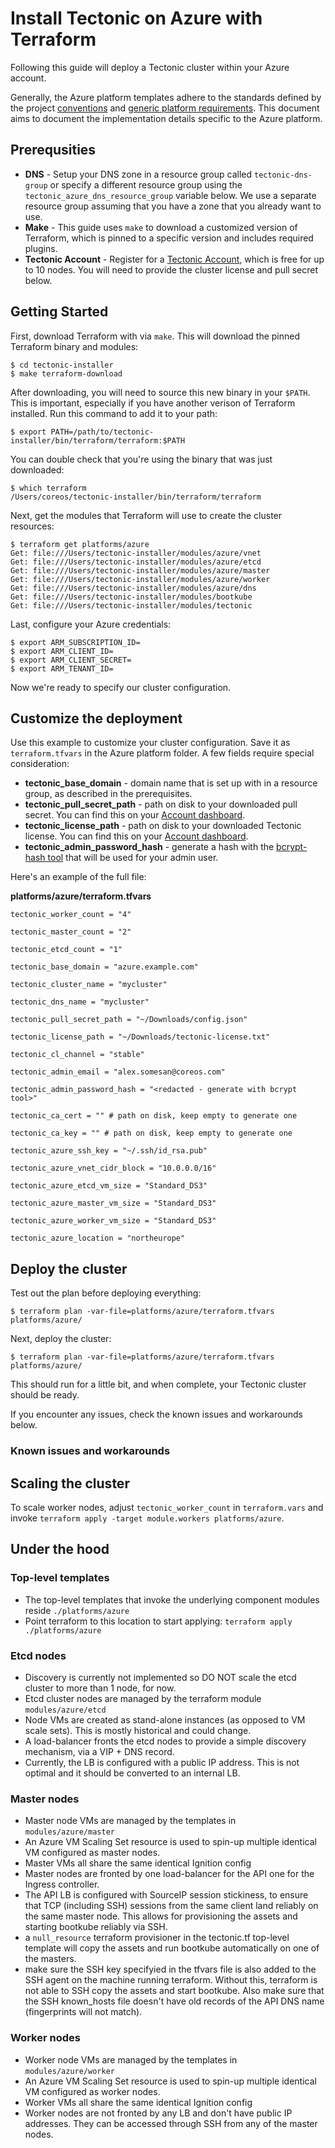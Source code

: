 # Install Tectonic on Azure with Terraform

Following this guide will deploy a Tectonic cluster within your Azure account.

Generally, the Azure platform templates adhere to the standards defined by the project [conventions][conventions] and [generic platform requirements][generic]. This document aims to document the implementation details specific to the Azure platform.

## Prerequsities

 - **DNS** - Setup your DNS zone in a resource group called `tectonic-dns-group` or specify a different resource group using the `tectonic_azure_dns_resource_group` variable below. We use a separate resource group assuming that you have a zone that you already want to use.
 - **Make** - This guide uses `make` to download a customized version of Terraform, which is pinned to a specific version and includes required plugins.
 - **Tectonic Account** - Register for a [Tectonic Account][register], which is free for up to 10 nodes. You will need to provide the cluster license and pull secret below.

## Getting Started

First, download Terraform with via `make`. This will download the pinned Terraform binary and modules:

```
$ cd tectonic-installer
$ make terraform-download
```

After downloading, you will need to source this new binary in your `$PATH`. This is important, especially if you have another verison of Terraform installed. Run this command to add it to your path:

```
$ export PATH=/path/to/tectonic-installer/bin/terraform/terraform:$PATH
```

You can double check that you're using the binary that was just downloaded:

```
$ which terraform
/Users/coreos/tectonic-installer/bin/terraform/terraform
```

Next, get the modules that Terraform will use to create the cluster resources:

```
$ terraform get platforms/azure
Get: file:///Users/tectonic-installer/modules/azure/vnet
Get: file:///Users/tectonic-installer/modules/azure/etcd
Get: file:///Users/tectonic-installer/modules/azure/master
Get: file:///Users/tectonic-installer/modules/azure/worker
Get: file:///Users/tectonic-installer/modules/azure/dns
Get: file:///Users/tectonic-installer/modules/bootkube
Get: file:///Users/tectonic-installer/modules/tectonic
```

Last, configure your Azure credentials:

```
$ export ARM_SUBSCRIPTION_ID=
$ export ARM_CLIENT_ID=
$ export ARM_CLIENT_SECRET=
$ export ARM_TENANT_ID=
```

Now we're ready to specify our cluster configuration.

## Customize the deployment

Use this example to customize your cluster configuration. Save it as `terraform.tfvars` in the Azure platform folder. A few fields require special consideration:

 - **tectonic_base_domain** - domain name that is set up with in a resource group, as described in the prerequisites.
 - **tectonic_pull_secret_path** - path on disk to your downloaded pull secret. You can find this on your [Account dashboard][account].
 - **tectonic_license_path** - path on disk to your downloaded Tectonic license. You can find this on your [Account dashboard][account].
 - **tectonic_admin_password_hash** - generate a hash with the [bcrypt-hash tool][bcrypt] that will be used for your admin user.

Here's an example of the full file:

**platforms/azure/terraform.tfvars**

```
tectonic_worker_count = "4"

tectonic_master_count = "2"

tectonic_etcd_count = "1"

tectonic_base_domain = "azure.example.com"

tectonic_cluster_name = "mycluster"

tectonic_dns_name = "mycluster"

tectonic_pull_secret_path = "~/Downloads/config.json"

tectonic_license_path = "~/Downloads/tectonic-license.txt"

tectonic_cl_channel = "stable"

tectonic_admin_email = "alex.somesan@coreos.com"

tectonic_admin_password_hash = "<redacted - generate with bcrypt tool>"

tectonic_ca_cert = "" # path on disk, keep empty to generate one

tectonic_ca_key = "" # path on disk, keep empty to generate one

tectonic_azure_ssh_key = "~/.ssh/id_rsa.pub"

tectonic_azure_vnet_cidr_block = "10.0.0.0/16"

tectonic_azure_etcd_vm_size = "Standard_DS3"

tectonic_azure_master_vm_size = "Standard_DS3"

tectonic_azure_worker_vm_size = "Standard_DS3"

tectonic_azure_location = "northeurope"
```

## Deploy the cluster

Test out the plan before deploying everything:

```
$ terraform plan -var-file=platforms/azure/terraform.tfvars platforms/azure/
```

Next, deploy the cluster:

```
$ terraform plan -var-file=platforms/azure/terraform.tfvars platforms/azure/
```

This should run for a little bit, and when complete, your Tectonic cluster should be ready.

If you encounter any issues, check the known issues and workarounds below.

### Known issues and workarounds

## Scaling the cluster

To scale worker nodes, adjust `tectonic_worker_count` in `terraform.vars` and invoke `terraform apply -target module.workers platforms/azure`.

## Under the hood

### Top-level templates

* The top-level templates that invoke the underlying component modules reside `./platforms/azure`
* Point terraform to this location to start applying: `terraform apply ./platforms/azure`

### Etcd nodes

* Discovery is currently not implemented so DO NOT scale the etcd cluster to more than 1 node, for now.
* Etcd cluster nodes are managed by the terraform module `modules/azure/etcd`
* Node VMs are created as stand-alone instances (as opposed to VM scale sets). This is mostly historical and could change.
* A load-balancer fronts the etcd nodes to provide a simple discovery mechanism, via a VIP + DNS record.
* Currently, the LB is configured with a public IP address. This is not optimal and it should be converted to an internal LB.

### Master nodes

* Master node VMs are managed by the templates in `modules/azure/master`
* An Azure VM Scaling Set resource is used to spin-up multiple identical VM configured as master nodes.
* Master VMs all share the same identical Ignition config
* Master nodes are fronted by one load-balancer for the API one for the Ingress controller.
* The API LB is configured with SourceIP session stickiness, to ensure that TCP (including SSH) sessions from the same client land reliably on the same master node. This allows for provisioning the assets and starting bootkube reliably via SSH.
* a `null_resource` terraform provisioner in the tectonic.tf top-level template will copy the assets and run bootkube automatically on one of the masters.
* make sure the SSH key specifyied in the tfvars file is also added to the SSH agent on the machine running terraform. Without this, terraform is not able to SSH copy the assets and start bootkube. Also make sure that the SSH known_hosts file doesn't have old records of the API DNS name (fingerprints will not match).

### Worker nodes

* Worker node VMs are managed by the templates in `modules/azure/worker`
* An Azure VM Scaling Set resource is used to spin-up multiple identical VM configured as worker nodes.
* Worker VMs all share the same identical Ignition config
* Worker nodes are not fronted by any LB and don't have public IP addresses. They can be accessed through SSH from any of the master nodes.

[conventions]: ../conventions.md
[generic]: ../generic-platform.md
[register]: https://account.tectonic.com/signup/summary/tectonic-2016-12
[account]: https://account.tectonic.com
[bcrypt]: https://github.com/coreos/bcrypt-tool/releases/tag/v1.0.0
[plan-docs]: https://www.terraform.io/docs/commands/plan.html
[copy-docs]: https://www.terraform.io/docs/commands/apply.html